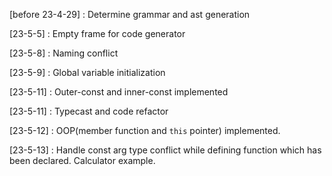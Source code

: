 [before 23-4-29] : Determine grammar and ast generation

[23-5-5] : Empty frame for code generator

[23-5-8] : Naming conflict

[23-5-9] : Global variable initialization

[23-5-11] : Outer-const and inner-const implemented

[23-5-11] : Typecast and code refactor

[23-5-12] : OOP(member function and `this` pointer) implemented.

[23-5-13] : Handle const arg type conflict while defining function which has been declared. Calculator example.
